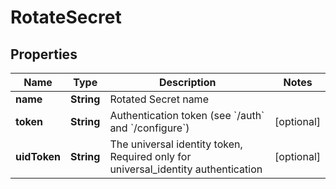 

# RotateSecret

## Properties

Name | Type | Description | Notes
------------ | ------------- | ------------- | -------------
**name** | **String** | Rotated Secret name | 
**token** | **String** | Authentication token (see &#x60;/auth&#x60; and &#x60;/configure&#x60;) |  [optional]
**uidToken** | **String** | The universal identity token, Required only for universal_identity authentication |  [optional]



